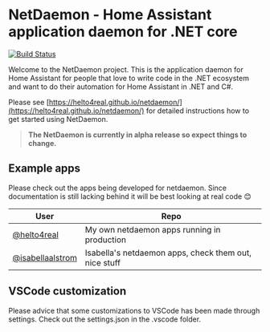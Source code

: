 # NetDaemon - Home Assistant application daemon for .NET core

[![Build Status](https://dev.azure.com/helto4real0721/NetDaemon/_apis/build/status/NetDaemon%20CI%20pipeline?branchName=master)](https://dev.azure.com/helto4real0721/NetDaemon/_build/latest?definitionId=3&branchName=master)

Welcome to the NetDaemon project. This is the application daemon for Home Assistant for people that love to write code in the .NET ecosystem and want to do their automation for Home Assistant in .NET and C#.

Please see [https://helto4real.github.io/netdaemon/](https://helto4real.github.io/netdaemon/) for detailed instructions how to get started using NetDaemon.

>**The NetDaemon is currently in alpha release so expect things to change.**

## Example apps

Please check out the apps being developed for netdaemon. Since documentation is still lacking behind it will be best looking at real code 😊

| User                                                                                                    | Repo                                                  |
| ------------------------------------------------------------------------------------------------------- | ----------------------------------------------------- |
| [@helto4real](https://github.com/helto4real/hassio/tree/master/netdaemon/apps])                         | My own netdaemon apps running in production           |
| [@isabellaalstrom](https://github.com/isabellaalstrom/home-assistant-config/tree/master/netdaemon/apps) | Isabella's netdaemon apps, check them out, nice stuff |

## VSCode customization

Please advice that some customizations to VSCode has been made through settings. Check out the settings.json in the .vscode folder.
